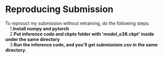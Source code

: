 # Reproducing Submission  
To reprouct my submission without retraining, do the following steps:  
&emsp;1.**Install numpy and pytorch**  
&emsp;2.**Put inference code and ckpts folder with 'model_e38.ckpt' inside under the same directory**  
&emsp;3.**Run the inference code, and you'll get submissiom.csv in the same directory.**  
